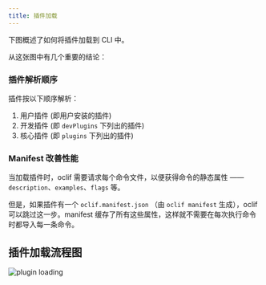 ```yaml
---
title: 插件加载
---
```


下图概述了如何将插件加载到 CLI 中。

从这张图中有几个重要的结论：

### 插件解析顺序

插件按以下顺序解析：

1. 用户插件 (即用户安装的插件)
2. 开发插件 (即 `devPlugins` 下列出的插件)
3. 核心插件 (即 `plugins` 下列出的插件)

### Manifest 改善性能

当加载插件时，oclif 需要请求每个命令文件，以便获得命令的静态属性 —— `description`、`examples`、`flags` 等。

但是，如果插件有一个 `oclif.manifest.json` （由 `oclif manifest` 生成），oclif 可以跳过这一步。manifest 缓存了所有这些属性，这样就不需要在每次执行命令时都导入每一条命令。

## 插件加载流程图

![plugin loading](/img/plugin-loading.jpg)
